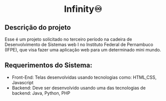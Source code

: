 <h1 align="center">Infinity♾️</h1>

## Descrição do projeto
Esse é um projeto solicitado no terceiro período na cadeira de Desenvolvimento de Sistemas web I no Instituto Federal de Pernambuco (IFPE), que visa fazer uma aplicação web para um determinado mini mundo.

## Requerimentos do Sistema:
- Front-End: Telas desenvolvidas usando tecnologias como: HTML,CSS, Javascript
- Backend: Deve ser desenvolvido usando uma das tecnologias de backend: Java, Python, PHP
